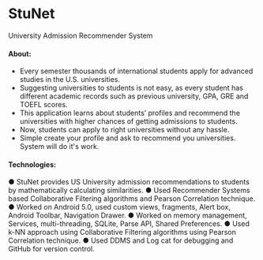 # StuNet
University Admission Recommender System

#### About:
* Every semester thousands of international students apply for advanced studies in the U.S. universities. 
* Suggesting universities to students is not easy, as every student has different academic records such as previous university, GPA, GRE and TOEFL scores.
* This application learns about students’ profiles and recommend the universities with higher chances of getting admissions to students. 
* Now, students can apply to right universities without any hassle. 
* Simple create your profile and ask to recommend you universities. System will do it's work.

#### Technologies:
●	StuNet provides US University admission recommendations to students by mathematically calculating similarities.
●	Used Recommender Systems based Collaborative Filtering algorithms and Pearson Correlation technique.
●	Worked on Android 5.0, used custom views, fragments, Alert box, Android Toolbar, Navigation Drawer.
●	Worked on memory management, Services, multi-threading, SQLite, Parse API, Shared Preferences.
●	Used k-NN approach using Collaborative Filtering algorithms using Pearson Correlation technique.
●	Used DDMS and Log cat for debugging and GitHub for version control.
